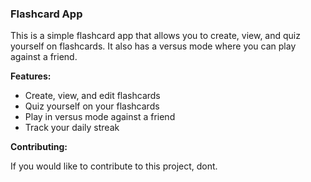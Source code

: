 ### Flashcard App

This is a simple flashcard app that allows you to create, view, and quiz yourself on flashcards. It also has a versus mode where you can play against a friend.

**Features:**

* Create, view, and edit flashcards
* Quiz yourself on your flashcards
* Play in versus mode against a friend
* Track your daily streak

**Contributing:**

If you would like to contribute to this project, dont.

